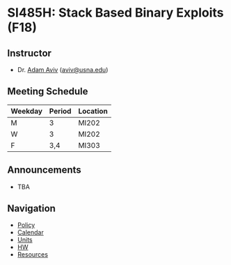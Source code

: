 # SI485H: Stack Based Binary Exploits (F18)

## Instructor
    
* Dr. [Adam Aviv](https://www.usna.edu/Users/cs/aviv/) ([aviv@usna.edu](mailto:aviv@usna.edu))

## Meeting Schedule

  
|Weekday | Period | Location |
|---|---|---|
| M       | 3      | MI202 |
| W       | 3      | MI202 |
| F       | 3,4    | MI303 |
    
## Announcements

* TBA
    
## Navigation

* [Policy](policy.md)
* [Calendar](calendar.md)
* [Units](units)
* [HW](hw)
* [Resources](rsc/README.md)
    
    
    
        
